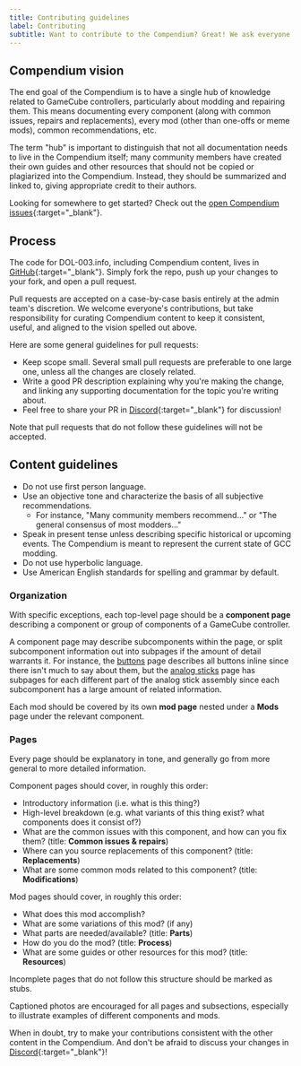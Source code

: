 ```yaml
---
title: Contributing guidelines
label: Contributing
subtitle: Want to contribute to the Compendium? Great! We ask everyone to read these guidelines before getting started.
---
```


## Compendium vision

The end goal of the Compendium is to have a single hub of knowledge related to GameCube controllers, particularly about modding and repairing them. This means documenting every component (along with common issues, repairs and replacements), every mod (other than one-offs or meme mods), common recommendations, etc.

The term "hub" is important to distinguish that not all documentation needs to live in the Compendium itself; many community members have created their own guides and other resources that should not be copied or plagiarized into the Compendium. Instead, they should be summarized and linked to, giving appropriate credit to their authors.

Looking for somewhere to get started? Check out the [open Compendium issues](https://github.com/dol-003/dol-003-web/issues?q=is%3Aissue+is%3Aopen+label%3Acompendium){:target="\_blank"}.

## Process

The code for DOL-003.info, including Compendium content, lives in [GitHub](https://github.com/dol-003/dol-003-web){:target="\_blank"}. Simply fork the repo, push up your changes to your fork, and open a pull request.

Pull requests are accepted on a case-by-case basis entirely at the admin team's discretion. We welcome everyone's contributions, but take responsibility for curating Compendium content to keep it consistent, useful, and aligned to the vision spelled out above.

Here are some general guidelines for pull requests:

- Keep scope small. Several small pull requests are preferable to one large one, unless all the changes are closely related.
- Write a good PR description explaining why you're making the change, and linking any supporting documentation for the topic you're writing about.
- Feel free to share your PR in [Discord](https://discord.gg/HwtPU7tkCT){:target="\_blank"} for discussion!

Note that pull requests that do not follow these guidelines will not be accepted.

## Content guidelines

- Do not use first person language.
- Use an objective tone and characterize the basis of all subjective recommendations.
  - For instance, "Many community members recommend..." or "The general consensus of most modders..."
- Speak in present tense unless describing specific historical or upcoming events. The Compendium is meant to represent the current state of GCC modding.
- Do not use hyperbolic language.
- Use American English standards for spelling and grammar by default.

### Organization

With specific exceptions, each top-level page should be a **component page** describing a component or group of components of a GameCube controller.

A component page may describe subcomponents within the page, or split subcomponent information out into subpages if the amount of detail warrants it. For instance, the [buttons](/compendium/buttons) page describes all buttons inline since there isn't much to say about them, but the [analog sticks](/compendium/sticks) page has subpages for each different part of the analog stick assembly since each subcomponent has a large amount of related information.

Each mod should be covered by its own **mod page** nested under a **Mods** page under the relevant component.

### Pages

Every page should be explanatory in tone, and generally go from more general to more detailed information.

Component pages should cover, in roughly this order:

- Introductory information (i.e. what is this thing?)
- High-level breakdown (e.g. what variants of this thing exist? what components does it consist of?)
- What are the common issues with this component, and how can you fix them? (title: **Common issues & repairs**)
- Where can you source replacements of this component? (title: **Replacements**)
- What are some common mods related to this component? (title: **Modifications**)

Mod pages should cover, in roughly this order:

- What does this mod accomplish?
- What are some variations of this mod? (if any)
- What parts are needed/available? (title: **Parts**)
- How do you do the mod? (title: **Process**)
- What are some guides or other resources for this mod? (title: **Resources**)

Incomplete pages that do not follow this structure should be marked as stubs.

Captioned photos are encouraged for all pages and subsections, especially to illustrate examples of different components and mods.

When in doubt, try to make your contributions consistent with the other content in the Compendium. And don't be afraid to discuss your changes in [Discord](https://discord.gg/HwtPU7tkCT){:target="\_blank"}!
